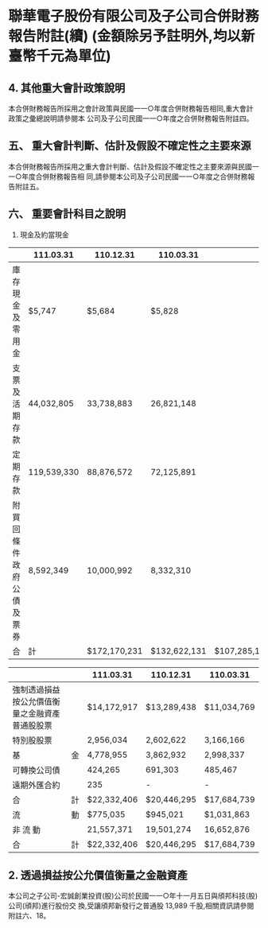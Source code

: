 # 聯華電子股份有限公司及子公司合併財務報告附註(續) (金額除另予註明外,均以新臺幣千元為單位)

## 4. 其他重大會計政策說明

本合併財務報告所採用之會計政策與民國一一○年度合併財務報告相同,重大會計政策之彙總說明請參閱本 公司及子公司民國一一○年度之合併財務報告附註四。

## 五、 重大會計判斷、估計及假設不確定性之主要來源

本合併財務報告所採用之重大會計判斷、估計及假設不確定性之主要來源與民國一一○年度合併財務報告相 同,請參閱本公司及子公司民國一一○年度之合併財務報告附註五。

## 六、 重要會計科目之說明

1. 現金及約當現金

|                          | 111.03.31   | 110.12.31    | 110.03.31    |              |
|--------------------------|-------------|--------------|--------------|--------------|
| 庫存現金及零用金         | $5,747      | $5,684       | $5,828       |              |
| 支票及活期存款           | 44,032,805  | 33,738,883   | 26,821,148   |              |
| 定期存款                 | 119,539,330 | 88,876,572   | 72,125,891   |              |
| 附買回條件政府公債及票券 | 8,592,349   | 10,000,992   | 8,332,310    |              |
| 合                       | 計          | $172,170,231 | $132,622,131 | $107,285,177 |

|                                                 |    | 111.03.31   | 110.12.31   | 110.03.31   |
|-------------------------------------------------|----|-------------|-------------|-------------|
| 強制透過損益按公允價值衡量之金融資產 普通股股票 |    | $14,172,917 | $13,289,438 | $11,034,769 |
| 特別股股票                                      |    | 2,956,034   | 2,602,622   | 3,166,166   |
| 基                                              | 金 | 4,778,955   | 3,862,932   | 2,998,337   |
| 可轉換公司債                                    |    | 424,265     | 691,303     | 485,467     |
| 遠期外匯合約                                    |    | 235         | -           | -           |
| 合                                              | 計 | $22,332,406 | $20,446,295 | $17,684,739 |
| 流                                              | 動 | $775,035    | $945,021    | $1,031,863  |
| 非 流 動                                        |    | 21,557,371  | 19,501,274  | 16,652,876  |
| 合                                              | 計 | $22,332,406 | $20,446,295 | $17,684,739 |

## 2. 透過損益按公允價值衡量之金融資產

本公司之子公司-宏誠創業投資(股)公司於民國一一○年十一月五日與頎邦科技(股)公司(頎邦)進行股份交 換,受讓頎邦新發行之普通股 13,989 千股,相關資訊請參閱附註六、18。